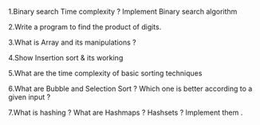 1.Binary search Time complexity ? Implement Binary search algorithm

2.Write a program to find the product of digits.

3.What is Array and its manipulations ?

4.Show Insertion sort & its working 

5.What are the time complexity of basic sorting techniques

6.What are Bubble and Selection Sort ? Which one is better according to a given input ? 

7.What is hashing ? What are Hashmaps ? Hashsets ? Implement them .
